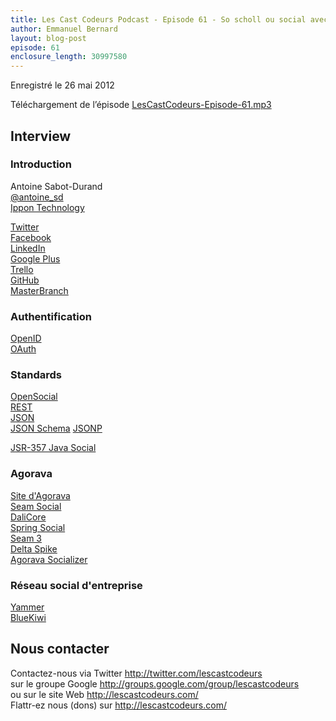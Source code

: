 ```yaml
---
title: Les Cast Codeurs Podcast - Episode 61 - So scholl ou social avec Antoine Sabot-Durand
author: Emmanuel Bernard
layout: blog-post
episode: 61
enclosure_length: 30997580
---
```

Enregistré le 26 mai 2012

Téléchargement de l’épisode [LesCastCodeurs-Episode-61.mp3](http://traffic.libsyn.com/lescastcodeurs/LesCastCodeurs-Episode-61.mp3)

## Interview

### Introduction

Antoine Sabot-Durand  
[@antoine_sd](https://twitter.com/antoine_sd)  
[Ippon Technology](http://blog.ippon.fr/)  

[Twitter](https://twitter.com)  
[Facebook](http://facebook.com)  
[LinkedIn](http://linkedin.com)  
[Google Plus](http://plus.google.com)  
[Trello](https://trello.com/)  
[GitHub](https://github.com)  
[MasterBranch](https://masterbranch.com/)  

### Authentification

[OpenID](http://openid.net/)  
[OAuth](http://oauth.net/)  

### Standards

[OpenSocial](http://docs.opensocial.org/display/OS/Home)  
[REST](http://en.wikipedia.org/wiki/Representational_state_transfer)  
[JSON](http://www.json.org/)  
[JSON Schema](http://json-schema.org/)
[JSONP](http://en.wikipedia.org/wiki/JSONP)  

[JSR-357 Java Social](http://jcp.org/en/jsr/detail?id=357)  

### Agorava

[Site d'Agorava](http://agorava.org/)  
[Seam Social](https://github.com/seam/social)  
[DaliCore](http://java.net/projects/dalicore)  
[Spring Social](http://www.springsource.org/spring-social/)  
[Seam 3](http://www.seamframework.org/Seam3)  
[Delta Spike](https://cwiki.apache.org/confluence/display/DeltaSpike/)  
[Agorava Socializer](https://github.com/agorava/agorava-socializer)  

### Réseau social d'entreprise

[Yammer](https://www.yammer.com/)  
[BlueKiwi](http://www.bluekiwi-software.com/fr/)  

## Nous contacter

Contactez-nous via Twitter <http://twitter.com/lescastcodeurs>  
sur le groupe Google <http://groups.google.com/group/lescastcodeurs>  
ou sur le site Web <http://lescastcodeurs.com/>  
Flattr-ez nous (dons) sur <http://lescastcodeurs.com/>